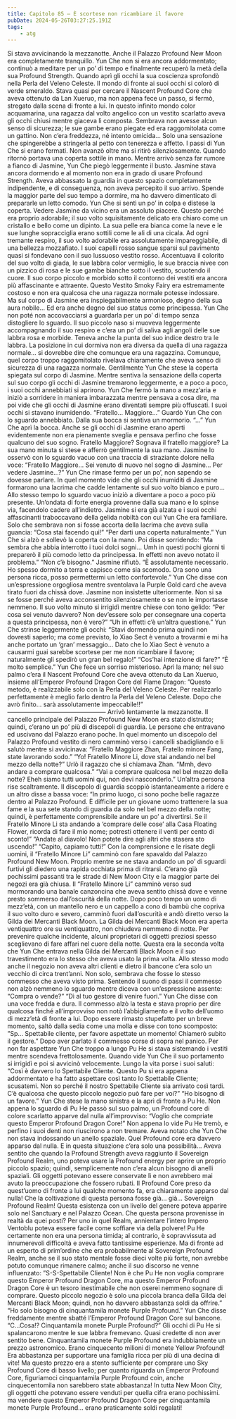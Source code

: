 ```yaml
---
title: Capitolo 85 – È scortese non ricambiare il favore
pubDate: 2024-05-26T03:27:25.191Z
tags:
    - atg
---
```



Si stava avvicinando la mezzanotte. Anche il Palazzo Profound New Moon era completamente tranquillo. Yun Che non si era ancora addormentato; continuò a meditare per un po’ di tempo e finalmente recuperò la metà della sua Profound Strength. Quando aprì gli occhi la sua coscienza sprofondò nella Perla del Veleno Celeste.
Il mondo di fronte ai suoi occhi si colorò di verde smeraldo. Stava quasi per cercare il Nascent Profound Core che aveva ottenuto da Lan Xueruo, ma non appena fece un passo, si fermò, stregato dalla scena di fronte a lui.
In questo infinito mondo color acquamarina, una ragazza dal volto angelico con un vestito scarlatto aveva gli occhi chiusi mentre giaceva lì composta. Sembrava non avesse alcun senso di sicurezza; le sue gambe erano piegate ed era raggomitolata come un gattino. Non c’era freddezza, né intento omicida… Solo una sensazione che spingerebbe a stringerla al petto con tenerezza e affetto.
I passi di Yun Che si erano fermati. Non avanzò oltre ma si ritirò silenziosamente.
Quando ritornò portava una coperta sottile in mano.
Mentre arrivò senza far rumore a fianco di Jasmine, Yun Che piegò leggermente il busto. Jasmine stava ancora dormendo e al momento non era in grado di usare Profound Strength. Aveva abbassato la guardia in questo spazio completamente indipendente, e di conseguenza, non aveva percepito il suo arrivo.
Spende la maggior parte del suo tempo a dormire, ma ho davvero dimenticato di prepararle un letto comodo.
Yun Che si sentì un po’ in colpa e distese la coperta.
Vedere Jasmine da vicino era un assoluto piacere. Questo perché era proprio adorabile; il suo volto squisitamente delicato era chiaro come un cristallo e bello come un dipinto. La sua pelle era bianca come la neve e le sue lunghe sopracciglia erano sottili come le ali di una cicala.
Ad ogni tremante respiro, il suo volto adorabile era assolutamente impareggiabile, di una bellezza mozzafiato.
I suoi capelli rosso sangue sparsi sul pavimento quasi si fondevano con il suo lussuoso vestito rosso. Accentuava il colorito del suo volto di giada, le sue labbra color vermiglio, le sue braccia nivee con un pizzico di rosa e le sue gambe bianche sotto il vestito, scuotendo il cuore. Il suo corpo piccolo e morbido sotto il contorno dei vestiti era ancora più affascinante e attraente. Questo Vestito Smoky Fairy era estremamente costoso e non era qualcosa che una ragazza normale potesse indossare. Ma sul corpo di Jasmine era inspiegabilmente armonioso, degno della sua aura nobile… Ed era anche degno del suo status come principessa.
Yun Che non poté non accovacciarsi a guardarla per un po’ di tempo senza distogliere lo sguardo. Il suo piccolo naso si muoveva leggermente accompagnando il suo respiro e c’era un po’ di saliva agli angoli delle sue labbra rosa e morbide.
Teneva anche la punta del suo indice destro tra le labbra. La posizione in cui dormiva non era diversa da quella di una ragazza normale… si dovrebbe dire che comunque era una ragazzina.
Comunque, quel corpo troppo raggomitolato rivelava chiaramente che aveva senso di sicurezza di una ragazza normale.
Gentilmente Yun Che stese la coperta spiegata sul corpo di Jasmine.
Mentre sentiva la sensazione della coperta sul suo corpo gli occhi di Jasmine tremarono leggermente, e a poco a poco, i suoi occhi annebbiati si aprirono.
Yun Che fermò la mano a mezz’aria e iniziò a sorridere in maniera imbarazzata mentre pensava a cosa dire, ma poi vide che gli occhi di Jasmine erano diventati sempre più offuscati.
I suoi occhi si stavano inumidendo.
“Fratello… Maggiore…”
Guardò Yun Che con lo sguardo annebbiato. Dalla sua bocca si sentiva un mormorio.
“…” Yun Che aprì la bocca. Anche se gli occhi di Jasmine erano aperti evidentemente non era pienamente sveglia e pensava perfino che fosse qualcuno del suo sogno.
Fratello Maggiore? Sognava il fratello maggiore?
La sua mano minuta si stese e afferrò gentilmente la sua mano. Jasmine lo osservò con lo sguardo vacuo con una traccia di straziante dolore nella voce: “Fratello Maggiore… Sei venuto di nuovo nel sogno di Jasmine… Per vedere Jasmine…?”
Yun Che rimase fermo per un po’, non sapendo se dovesse parlare. In quel momento vide che gli occhi inumiditi di Jasmine formarono una lacrima che cadde lentamente sul suo volto bianco e puro… Allo stesso tempo lo sguardo vacuo iniziò a diventare a poco a poco più presente.
Un’ondata di forte energia provenne dalla sua mano e lo spinse via, facendolo cadere all’indietro.
Jasmine si era già alzata e i suoi occhi affascinanti traboccavano della gelida nobiltà con cui Yun Che era familiare. Solo che sembrava non si fosse accorta della lacrima che aveva sulla guancia: “Cosa stai facendo qui!”
“Per darti una coperta naturalmente.” Yun Che si alzò e sollevò la coperta con la mano. Poi disse sorridendo: “Ma sembra che abbia interrotto i tuoi dolci sogni… Umh in questi pochi giorni ti preparerò il più comodo letto da principessa. In effetti non avevo notato il problema.”
“Non c’è bisogno.” Jasmine rifiutò.
“È assolutamente necessario. Ho spesso dormito a terra e capisco come sia scomodo. Ora sono una persona ricca, posso permettermi un letto confortevole.” Yun Che disse con un’espressione orgogliosa mentre sventolava la Purple Gold card che aveva tirato fuori da chissà dove.
Jasmine non insistette ulteriormente. Non si sa se fosse perché aveva acconsentito silenziosamente o se non le importasse nemmeno. Il suo volto minuto si irrigidì mentre chiese con tono gelido: “Per cosa sei venuto davvero? Non dev’essere solo per consegnare una coperta a questa principessa, non è vero?”
“Uh in effetti c’è un’altra questione.” Yun Che strinse leggermente gli occhi: “Stavi dormendo prima quindi non dovresti saperlo; ma come previsto, lo Xiao Sect è venuto a trovarmi e mi ha anche portato un ‘gran’ messaggio… Dato che lo Xiao Sect è venuto a causarmi guai sarebbe scortese per me non ricambiare il favore; naturalmente gli spedirò un gran bel regalo!”
“Cos’hai intenzione di fare?”
“È molto semplice.” Yun Che fece un sorriso misterioso. Aprì la mano; nel suo palmo c’era il Nascent Profound Core che aveva ottenuto da Lan Xueruo, insieme all’Emperor Profound Dragon Core del Flame Dragon: ”Questo metodo, è realizzabile solo con la Perla del Veleno Celeste. Per realizzarlo perfettamente è meglio farlo dentro la Perla del Veleno Celeste.
Dopo che avrò finito… sarà assolutamente impeccabile!!”
————————————————
Arrivò lentamente la mezzanotte.
Il cancello principale del Palazzo Profound New Moon era stato distrutto; quindi, c’erano un po’ più di discepoli di guardia. Le persone che entravano ed uscivano dal Palazzo erano poche.
In quel momento un discepolo del Palazzo Profound vestito di nero camminò verso i cancelli sbadigliando e li salutò mentre si avvicinava: “Fratello Maggiore Zhan, Fratello minore Fang, state lavorando sodo.”
“Yo! Fratello Minore Li, dove stai andando nel bel mezzo della notte?” Urlò il ragazzo che si chiamava Zhan.
“Mmh, devo andare a comprare qualcosa.”
“Vai a comprare qualcosa nel bel mezzo della notte? Eheh siamo tutti uomini qui, non devi nasconderlo.” Un’altra persona rise scaltramente.
Il discepolo di guardia scoppiò istantaneamente a ridere e un altro disse a bassa voce: “In primo luogo, ci sono poche belle ragazze dentro al Palazzo Profound.
È difficile per un giovane uomo trattenere la sua fame e la sua sete stando di guardia da solo nel bel mezzo della notte; quindi, è perfettamente comprensibile andare un po’ a divertirsi. Se il Fratello Minore Li sta andando a ‘comprare delle cose’ alla Casa Floating Flower, ricorda di fare il mio nome; potresti ottenere il venti per cento di sconto!”
“Andate al diavolo! Non potete dire agli altri che stasera sto uscendo!”
“Capito, capiamo tutti!”
Con la comprensione e le risate degli uomini, il “Fratello Minore Li” camminò con fare spavaldo dal Palazzo Profound New Moon. Proprio mentre se ne stava andando un po’ di sguardi furtivi gli diedero una rapida occhiata prima di ritrarsi.
C’erano già pochissimi passanti tra le strade di New Moon City e la maggior parte dei negozi era già chiusa. Il “Fratello Minore Li” camminò verso sud mormorando una banale canzoncina che aveva sentito chissà dove e venne presto sommerso dall’oscurità della notte. Dopo poco tempo un uomo di mezz’età, con un mantello nero e un cappello a cono di bambù che copriva il suo volto duro e severo, camminò fuori dall’oscurità e andò diretto verso la Gilda dei Mercanti Black Moon.
La Gilda dei Mercanti Black Moon era aperta ventiquattro ore su ventiquattro, non chiudeva nemmeno di notte. Per prevenire qualche incidente, alcuni proprietari di oggetti preziosi spesso sceglievano di fare affari nel cuore della notte.
Questa era la seconda volta che Yun Che entrava nella Gilda dei Mercanti Black Moon e il suo travestimento era lo stesso che aveva usato la prima volta. Allo stesso modo anche il negozio non aveva altri clienti e dietro il bancone c’era solo un vecchio di circa trent’anni. Non solo, sembrava che fosse lo stesso commesso che aveva visto prima.
Sentendo il suono di passi il commesso non alzò nemmeno lo sguardo mentre diceva con un’espressione assente: “Compra o vende?”
“Dì al tuo gestore di venire fuori.” Yun Che disse con una voce fredda e dura.
Il commesso alzò la testa e stava proprio per dire qualcosa finché all’improvviso non notò l’abbigliamento e il volto dell’uomo di mezz’età di fronte a lui. Dopo essere rimasto stupefatto per un breve momento, saltò dalla sedia come una molla e disse con tono scomposto: ”Sp… Spettabile cliente, per favore aspettate un momento! Chiamerò subito il gestore.”
Dopo aver parlato il commesso corse di sopra nel panico.
Per non far aspettare Yun Che troppo a lungo Pu He si stava sistemando i vestiti mentre scendeva frettolosamente. Quando vide Yun Che il suo portamento si irrigidì e poi si avvicinò velocemente. Lungo la vita porse i suoi saluti: “Così è davvero lo Spettabile Cliente.
Questo Pu si era appena addormentato e ha fatto aspettare così tanto lo Spettabile Cliente; scusatemi. Non so perché il nostro Spettabile Cliente sia arrivato così tardi. C’è qualcosa che questo piccolo negozio può fare per voi?”
“Ho bisogno di un favore.” Yun Che stese la mano sinistra e la aprì di fronte a Pu He. Non appena lo sguardo di Pu He passò sul suo palmo, un Profound core di colore scarlatto apparve dal nulla all’improvviso: “Voglio che compriate questo Emperor Profound Dragon Core!”
Non appena lo vide Pu He tremò, e perfino i suoi denti non riuscirono a non tremare.
Aveva notato che Yun Che non stava indossando un anello spaziale. Quel Profound core era davvero apparso dal nulla. E in questa situazione c’era solo una possibilità… Aveva sentito che quando la Profound Strength aveva raggiunto il Sovereign Profound Realm, uno poteva usare la Profound energy per aprire un proprio piccolo spazio; quindi, semplicemente non c’era alcun bisogno di anelli spaziali. Gli oggetti potevano essere conservate lì e non avrebbero mai avuto la preoccupazione che fossero rubati.
Il Profound Core preso da quest’uomo di fronte a lui qualche momento fa, era chiaramente apparso dal nulla!
Che la coltivazione di questa persona fosse già… già…
Sovereign Profound Realm! Questa esistenza con un livello del genere poteva apparire solo nel Sanctuary e nel Palazzo Ocean. Che questa persona provenisse in realtà da quei posti? Per uno in quel Realm, annientare l’intero Impero Ventoblu poteva essere facile come soffiare via della polvere!
Pu He certamente non era una persona timida; al contrario, è sopravvissuta ad innumerevoli difficoltà e aveva fatto tantissime esperienze. Ma di fronte ad un esperto di prim’ordine che era probabilmente al Sovereign Profound Realm, anche se il suo stato mentale fosse dieci volte più forte, non avrebbe potuto comunque rimanere calmo; anche il suo discorso ne venne influenzato: ”S-S-Spettabile Cliente! Non è che Pu He non voglia comprare questo Emperor Profound Dragon Core, ma questo Emperor Profound Dragon Core è un tesoro inestimabile che non oserei nemmeno sognare di comprare. Questo piccolo negozio è solo una piccola branca della Gilda dei Mercanti Black Moon; quindi, non ho davvero abbastanza soldi da offrire.”
“Ho solo bisogno di cinquantamila monete Purple Profound.” Yun Che disse freddamente mentre sbatté l’Emperor Profound Dragon Core sul bancone.
“C…Cosa!? Cinquantamila monete Purple Profound?” Gli occhi di Pu He si spalancarono mentre le sue labbra fremevano. Quasi credette di non aver sentito bene.
Cinquantamila monete Purple Profound era indubbiamente un prezzo astronomico. Erano cinquecento milioni di monete Yellow Profound! Era abbastanza per supportare una famiglia ricca per più di una decina di vite! Ma questo prezzo era a stento sufficiente per comprare uno Sky Profound Core di basso livello; per quanto riguarda un Emperor Profound Core, figuriamoci cinquantamila Purple Profound coin, anche cinquecentomila non sarebbero state abbastanza!
In tutta New Moon City, gli oggetti che potevano essere venduti per quella cifra erano pochissimi. ma vendere questo Emperor Profound Dragon Core per cinquantamila monete Purple Profound… erano praticamente soldi regalati!



